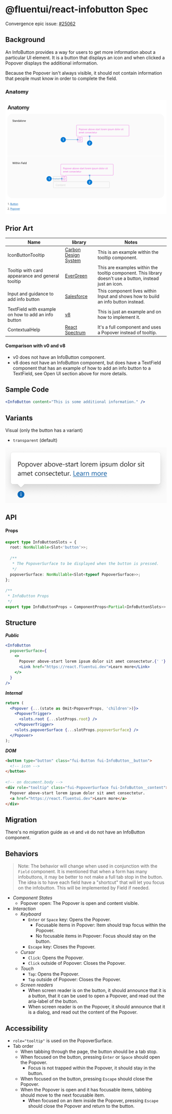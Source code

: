 # @fluentui/react-infobutton Spec

Convergence epic issue: [#25062](https://github.com/microsoft/fluentui/issues/25062)

## Background

An InfoButton provides a way for users to get more information about a particular UI element. It is a button that displays an icon and when clicked a Popover displays the additional information.

Because the Popover isn't always visible, it should not contain information that people must know in order to complete the field.

### Anatomy

![Anatomy](./etc/images/anatomy.png)

## Prior Art

| Name                                                | library                                                                               | Notes                                                                                                    |
| --------------------------------------------------- | ------------------------------------------------------------------------------------- | -------------------------------------------------------------------------------------------------------- |
| IconButtonTooltip                                   | [Carbon Design System](https://www.carbondesignsystem.com/components/tooltip/usage)   | This is an example within the tooltip component.                                                         |
| Tooltip with card appearance and general tooltip    | [EverGreen](https://evergreen.segment.com/components/tooltip)                         | This are examples within the tooltip component. This library doesn't use a button, instead just an icon. |
| Input and guidance to add info button               | [Salesforce](https://www.lightningdesignsystem.com/components/input/)                 | This component lives within Input and shows how to build an info button instead.                         |
| TextField with example on how to add an info button | [v8](https://developer.microsoft.com/en-us/fluentui#/controls/web/textfield)          | This is just an example and on how to implement it.                                                      |
| ContextualHelp                                      | [React Spectrum](https://react-spectrum.adobe.com/react-spectrum/ContextualHelp.html) | It's a full component and uses a Popover instead of tooltip.                                             |

#### Comparison with v0 and v8

- v0 does not have an InfoButton component.
- v8 does not have an InfoButton component, but does have a TextField component that has an example of how to add an info button to a TextField, see Open UI section above for more details.

## Sample Code

```jsx
<InfoButton content="This is some additional information." />
```

## Variants

Visual (only the button has a variant)

- `transparent` (default)

![transparent](./etc/images/transparent-infobutton.png)

## API

#### Props

```ts
export type InfoButtonSlots = {
  root: NonNullable<Slot<'button'>>;

  /**
   * The PopoverSurface to be displayed when the button is pressed.
   */
  popoverSurface: NonNullable<Slot<typeof PopoverSurface>>;
};

/**
 * InfoButton Props
 */
export type InfoButtonProps = ComponentProps<Partial<InfoButtonSlots>> & Omit<PopoverProps, 'children'>;
```

## Structure

_**Public**_

```jsx
<InfoButton
  popoverSurface={
    <>
      Popover above-start lorem ipsum dolor sit amet consectetur.{' '}
      <Link href="https://react.fluentui.dev">Learn more</Link>
    </>
  }
/>
```

_**Internal**_

```jsx
return (
  <Popover {...(state as Omit<PopoverProps, 'children'>)}>
    <PopoverTrigger>
      <slots.root {...slotProps.root} />
    </PopoverTrigger>
    <slots.popoverSurface {...slotProps.popoverSurface} />
  </Popover>
);
```

_**DOM**_

```html
<button type="button" class="fui-Button fui-InfoButton__button">
  <!-- icon -->
</button>

<!-- on document.body -->
<div role="tooltip" class="fui-PopoverSurface fui-InfoButton__content">
  Popover above-start lorem ipsum dolor sit amet consectetur.
  <a href="https://react.fluentui.dev">Learn more</a>
</div>
```

## Migration

There's no migration guide as `v0` and `v8` do not have an InfoButton component.

## Behaviors

> Note: The behavior will change when used in conjunction with the `Field` component. It is mentioned that when a form has many infobuttons, it may be better to not make a full tab stop in the button. The idea is to have each field have a "shortcut" that will let you focus on the infobutton. This will be implemented by Field if needed.

- _Component States_
  - Popover open: The Popover is open and content visible.
- _Interaction_
  - _Keyboard_
    - `Enter` or `Space` key: Opens the Popover.
      - Focusable items in Popover: Item should trap focus within the Popover.
      - No focusable items in Popover: Focus should stay on the button.
    - `Escape` key: Closes the Popover.
  - _Cursor_
    - `Click`: Opens the Popover.
    - `Click` outside of Popover: Closes the Popover.
  - _Touch_
    - `Tap`: Opens the Popover.
    - `Tap` outside of Popover: Closes the Popover.
  - _Screen readers_
    - When screen reader is on the button, it should announce that it is a button, that it can be used to open a Popover, and read out the aria-label of the button.
    - When screen reader is on the Popover, it should announce that it is a dialog, and read out the content of the Popover.

## Accessibility

- `role="tooltip"` is used on the PopoverSurface.
- Tab order
  - When tabbing through the page, the button should be a tab stop.
  - When focused on the button, pressing `Enter` or `Space` should open the Popover.
    - Focus is not trapped within the Popover, it should stay in the button.
  - When focused on the button, pressing `Escape` should close the Popover.
  - When the Popover is open and it has focusable items, tabbing should move to the next focusable item.
    - When focused on an item inside the Popover, pressing `Escape` should close the Popover and return to the button.
